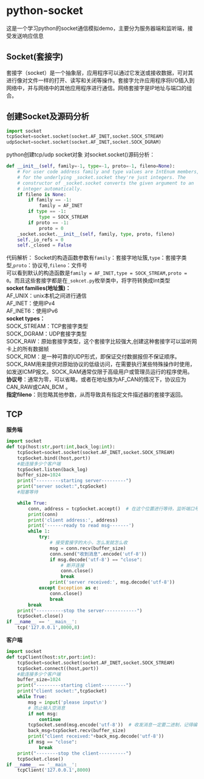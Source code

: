 # python-socket
这是一个学习python的socket通信模拟demo，主要分为服务器端和监听端，接受发送响应信息


## Socket(套接字)
套接字（socket）是一个抽象层，应用程序可以通过它发送或接收数据，可对其进行像对文件一样的打开、读写和关闭等操作。套接字允许应用程序将I/O插入到网络中，并与网络中的其他应用程序进行通信。网络套接字是IP地址与端口的组合。
## 创建Socket及源码分析
```python
import socket
tcpSocket=socket.socket(socket.AF_INET,socket.SOCK_STREAM)
udpSocket=socket.socket(socket.AF_INET,socket.SOCK_DGRAM)

```
python创建tcp/udp socket对象
对socket.socket()源码分析：
```python
def __init__(self, family=-1, type=-1, proto=-1, fileno=None):
    # For user code address family and type values are IntEnum members, but
    # for the underlying _socket.socket they're just integers. The
    # constructor of _socket.socket converts the given argument to an
    # integer automatically.
    if fileno is None:
        if family == -1:
            family = AF_INET
        if type == -1:
            type = SOCK_STREAM
        if proto == -1:
            proto = 0
    _socket.socket.__init__(self, family, type, proto, fileno)
    self._io_refs = 0
    self._closed = False
```
代码解析：
Socket的构造函数参数有`family`：套接字地址簇,`type`：套接字类型,`proto`：协议号,`fileno`：文件号  
可以看到默认的构造函数是`family = AF_INET,type = SOCK_STREAM,proto = 0`。而且这些套接字都是在`_sokcet.py`枚举类中，将字符转换成Int类型  
**socket families(地址簇)：**  
AF_UNIX：unix本机之间进行通信  
AF_INET：使用IPv4  
AF_INET6：使用IPv6  
**socket types：**  
SOCK_STREAM：TCP套接字类型  
SOCK_DGRAM：UDP套接字类型  
SOCK_RAW：原始套接字类型，这个套接字比较强大,创建这种套接字可以监听网卡上的所有数据帧  
SOCK_RDM：是一种可靠的UDP形式，即保证交付数据报但不保证顺序。SOCK_RAM用来提供对原始协议的低级访问，在需要执行某些特殊操作时使用，如发送ICMP报文。SOCK_RAM通常仅限于高级用户或管理员运行的程序使用。  
**协议号**：通常为零，可以省略，或者在地址族为AF_CAN的情况下，协议应为CAN_RAW或CAN_BCM 。  
**指定fileno**：则忽略其他参数，从而导致具有指定文件描述器的套接字返回。  
## TCP
**服务端**  
```python
import socket
def tcp(host:str,port:int,back_log:int):
    tcpSocket=socket.socket(socket.AF_INET,socket.SOCK_STREAM)
    tcpSocket.bind((host,port))
    #能连接多少个客户端
    tcpSocket.listen(back_log)
    buffer_size=1024
    print("---------starting server---------")
    print("server socket:",tcpSocket)
    #阻塞等待

    while True:
        conn, address = tcpSocket.accept()  # 在这个位置进行等待，监听端口号,返回一个新的client的socket
        print(conn)
        print('client address:', address)
        print('------ready to read msg-------')
        while 1:
            try:
                # 接受套接字的大小，怎么发就怎么收
                msg = conn.recv(buffer_size)
                conn.send("收到消息".encode('utf-8'))
                if msg.decode('utf-8') == "close":
                    # 断开连接
                    conn.close()
                    break
                print('server received:', msg.decode('utf-8'))
            except Exception as e:
                conn.close()
                break
        break
    print("----------stop the server------------")
    tcpSocket.close()
if __name__ == '__main__':
    tcp('127.0.0.1',8000,8)
```
**客户端**  
```python
import socket
def tcpClient(host:str,port:int):
    tcpSocket=socket.socket(socket.AF_INET,socket.SOCK_STREAM)
    tcpSocket.connect((host,port))
    #能连接多少个客户端
    buffer_size=1024
    print("---------starting client---------")
    print("client socket:",tcpSocket)
    while True:
        msg = input('please input\n')
        # 防止输入空消息
        if not msg:
            continue
        tcpSocket.send(msg.encode('utf-8'))  # 收发消息一定要二进制，记得编码
        back_msg=tcpSocket.recv(buffer_size)
        print("client received:"+back_msg.decode('utf-8'))
        if msg == "close":
            break
    print("--------stop the client----------")
    tcpSocket.close()
if __name__ == '__main__':
    tcpClient('127.0.0.1',8000)

```
